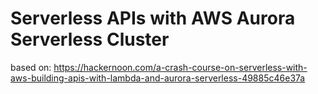 # Serverless APIs with AWS Aurora Serverless Cluster

based on: https://hackernoon.com/a-crash-course-on-serverless-with-aws-building-apis-with-lambda-and-aurora-serverless-49885c46e37a